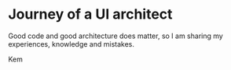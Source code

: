 # Journey of a UI architect

Good code and good architecture does matter, so I am sharing my experiences, knowledge and mistakes.

Kem
